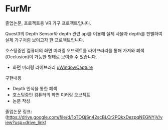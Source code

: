 # FurMr

졸업논문, 프로젝트용 VR 가구 프로젝트입니다.

Quest3의 Depth Sensor와 depth 관련 api를 이용해 실제 사물과 depth를 판별하여 실제 가구처럼 보이고자 한 프로젝트입니다.

호스팅중인 컴퓨터의 화면 미러링 오브젝트를 라이브러리를 통해 가져와 폐색(Occlusion)이 가능한 형태로 보여줄 수 있습니다. 

- 화면 미러링 라이브러리 [uWindowCapture]( https://github.com/hecomi/uWindowCapture )

구현내용
- Depth 인식을 통한 폐색
- 호스팅중인 컴퓨터의 화면 미러링 오브젝트
- 논문 작성

졸업논문 링크:(https://drive.google.com/file/d/1oTOQjSn42scBLCr2PQkxDezpqNEGNYjV/view?usp=drive_link)
